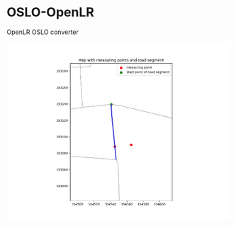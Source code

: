 # OSLO-OpenLR
OpenLR OSLO converter


![](https://github.com/samuvack/OSLO-OpenLR/blob/main/images/projected_point.png)
